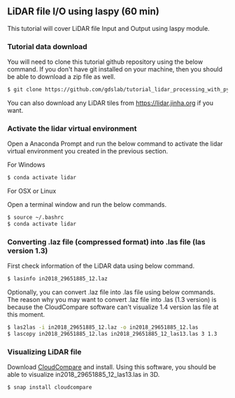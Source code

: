 
## LiDAR file I/O using laspy (60 min)

This tutorial will cover LiDAR file Input and Output using laspy module.


### Tutorial data download

You will need to clone this tutorial github repository using the below command. If you don't have git installed on your machine, then you should be able to download a zip file as well. 

```bash
$ git clone https://github.com/gdslab/tutorial_lidar_processing_with_python.git
```

You can also download any LiDAR tiles from https://lidar.jinha.org if you want.

### Activate the lidar virtual environment

Open a Anaconda Prompt and run the below command to activate the lidar virtual environment you created in the previous section.

For Windows

```bash
$ conda activate lidar
```

For OSX or Linux

Open a terminal window and run the below commands. 

```bash
$ source ~/.bashrc
$ conda activate lidar
```

### Converting .laz file (compressed format) into .las file (las version 1.3)

First check information of the LiDAR data using below command. 

```bash
$ lasinfo in2018_29651885_12.laz
```

Optionally, you can convert .laz file into .las file using below commands. The reason why you may want to convert .laz file into .las (1.3 version) is because the CloudCompare software can't visualize 1.4 version las file at this moment. 

```bash
$ las2las -i in2018_29651885_12.laz -o in2018_29651885_12.las
$ lascopy in2018_29651885_12.las in2018_29651885_12_las13.las 3 1.3
```

### Visualizing LiDAR file

Download [CloudCompare](https://www.danielgm.net/cc/) and install. Using this software, you should be able to visualize in2018_29651885_12_las13.las in 3D. 

```bash
$ snap install cloudcompare
```
